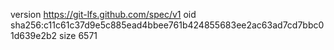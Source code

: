 version https://git-lfs.github.com/spec/v1
oid sha256:c11c61c37d9e5c885ead4bbee761b424855683ee2ac63ad7cd7bbc01d639e2b2
size 6571
